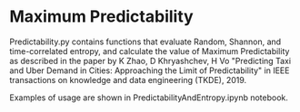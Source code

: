# Maximum Predictability

Predictability.py contains functions that evaluate Random, Shannon, and time-correlated entropy,
and calculate the value of Maximum Predictability as described in the paper by
K Zhao, D Khryashchev, H Vo "Predicting Taxi and Uber Demand in Cities:
Approaching the Limit of Predictability" in IEEE transactions on
knowledge and data engineering (TKDE), 2019.

Examples of usage are shown in PredictabilityAndEntropy.ipynb notebook.

